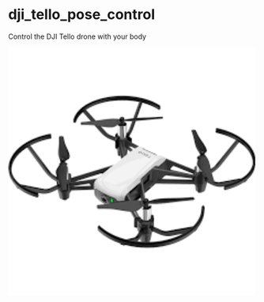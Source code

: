# dji_tello_pose_control
Control the DJI Tello drone with your body

<img src="res/imgs/dji_tello.png" width="500"/> 
